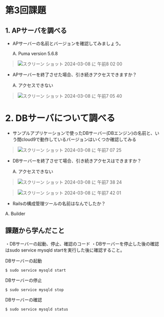# 第3回課題
## 1. APサーバを調べる
- APサーバーの名前とバージョンを確認してみましょう。

  A. Puma version 5.6.8
>![スクリーン ショット 2024-03-08 に 午前8 02 00](https://github.com/KIKI0911/AWS_handson/assets/148507850/111ee50c-836d-4e95-9e2d-82fd5df48149)


- APサーバーを終了させた場合、引き続きアクセスできますか？

   A. アクセスできない
> ![スクリーン ショット 2024-03-08 に 午前7 05 40](https://github.com/KIKI0911/AWS_handson/assets/148507850/172774c0-19f5-441b-8575-b3c4513a1ca7)


# 2. DBサーバについて調べる
- サンプルアプリケーションで使ったDBサーバー(DBエンジン)の名前と、いう間cloud9で動作しているバージョンはいくつか確認してみる
> ![スクリーン ショット 2024-03-08 に 午前7 07 25](https://github.com/KIKI0911/AWS_handson/assets/148507850/ae1a4c61-8440-40d3-b55b-fdb42ae0c53a)

- DBサーバーを終了させて場合、引き続きアクセスはできますか？

  A. アクセスできない
> ![スクリーン ショット 2024-03-08 に 午前7 38 24](https://github.com/KIKI0911/AWS_handson/assets/148507850/c6067639-c1c7-421a-aaba-c6a183be06dd)

> ![スクリーン ショット 2024-03-08 に 午前7 42 01](https://github.com/KIKI0911/AWS_handson/assets/148507850/14cb9240-f24c-4b98-955f-b65ef5533da4)

- Railsの構成管理ツールの名前はなんでしたか？

A. Builder

## 課題から学んだこと

・DBサーバーの起動、停止、確認のコード
・DBサーバーを停止した後の確認はsudo service mysqld startを実行した後に確認すること。

DBサーバーの起動

``` $ sudo service mysqld start ```

DBサーバーの停止

``` $ sudo service mysqld stop ```

DBサーバーの確認

``` $ sudo service mysqld status ```
